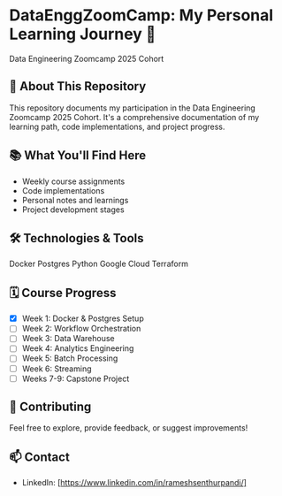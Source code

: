 # DataEnggZoomCamp: My Personal Learning Journey 🚀
Data Engineering Zoomcamp 2025 Cohort

## 🌟 About This Repository

This repository documents my participation in the Data Engineering Zoomcamp 2025 Cohort. It's a comprehensive documentation of my learning path, code implementations, and project progress.

## 📚 What You'll Find Here

- Weekly course assignments
- Code implementations
- Personal notes and learnings
- Project development stages

## 🛠 Technologies & Tools

Docker
Postgres
Python
Google Cloud
Terraform

## 🗓 Course Progress

- [x] Week 1: Docker & Postgres Setup
- [ ] Week 2: Workflow Orchestration
- [ ] Week 3: Data Warehouse
- [ ] Week 4: Analytics Engineering
- [ ] Week 5: Batch Processing
- [ ] Week 6: Streaming
- [ ] Weeks 7-9: Capstone Project

## 🤝 Contributing

Feel free to explore, provide feedback, or suggest improvements!

## 📫 Contact

- LinkedIn: [https://www.linkedin.com/in/rameshsenthurpandi/]
